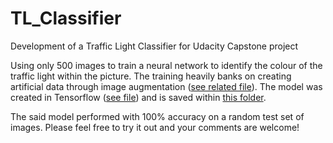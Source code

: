 # TL_Classifier
Development of a Traffic Light Classifier for Udacity Capstone project

Using only 500 images to train a neural network to identify the colour of the traffic light within the picture.
The training heavily banks on creating artificial data through image augmentation ([see related file](scripts/preprocessing.py)). The model was created in Tensorflow ([see file](scripts/train_model.py))
and is saved within [this folder](/scripts/model).

The said model performed with 100% accuracy on a random test set of images. Please feel free to try it out and your comments are welcome!
